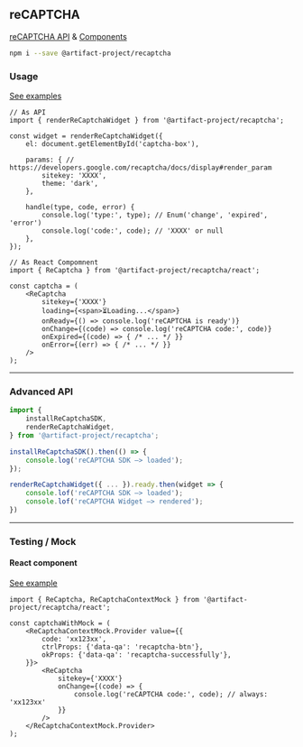 reCAPTCHA
---------
[reCAPTCHA API](https://developers.google.com/recaptcha/) & [Components](https://artifact-project.github.io/recaptcha/)

```sh
npm i --save @artifact-project/recaptcha
```

### Usage
[See examples](https://artifact-project.github.io/recaptcha/)


```tsx
// As API
import { renderReCaptchaWidget } from '@artifact-project/recaptcha';

const widget = renderReCaptchaWidget({
	el: document.getElementById('captcha-box'),

	params: { // https://developers.google.com/recaptcha/docs/display#render_param
		sitekey: 'XXXX',
		theme: 'dark',
	},

	handle(type, code, error) {
		console.log('type:', type); // Enum('change', 'expired', 'error')
		console.log('code:', code); // 'XXXX' or null
	},
});

// As React Compomnent
import { ReCaptcha } from '@artifact-project/recaptcha/react';

const captcha = (
	<ReCaptcha
		sitekey={'XXXX'}
		loading={<span>⏳Loading...</span>}
		onReady={() => console.log('reCAPTCHA is ready')}
		onChange={(code) => console.log('reCAPTCHA code:', code)}
		onExpired={(code) => { /* ... */ }}
		onError={(err) => { /* ... */ }}
	/>
);
```

---

### Advanced API

```ts
import {
	installReCaptchaSDK,
	renderReCaptchaWidget,
} from '@artifact-project/recaptcha';

installReCaptchaSDK().then(() => {
	console.log('reCAPTCHA SDK —> loaded');
});

renderReCaptchaWidget({ ... }).ready.then(widget => {
	console.lof('reCAPTCHA SDK —> loaded');
	console.lof('reCAPTCHA Widget —> rendered');
})
```

---

### Testing / Mock

#### React component
[See example](https://artifact-project.github.io/recaptcha/?path=/story/react--testing-mock])

```tsx
import { ReCaptcha, ReCaptchaContextMock } from '@artifact-project/recaptcha/react';

const captchaWithMock = (
	<ReCaptchaContextMock.Provider value={{
		code: 'xx123xx',
		ctrlProps: {'data-qa': 'recaptcha-btn'},
		okProps: {'data-qa': 'recaptcha-successfully'},
	}}>
		<ReCaptcha
			sitekey={'XXXX'}
			onChange={(code) => {
				console.log('reCAPTCHA code:', code); // always: 'xx123xx'
			}}
		/>
	</ReCaptchaContextMock.Provider>
);
```